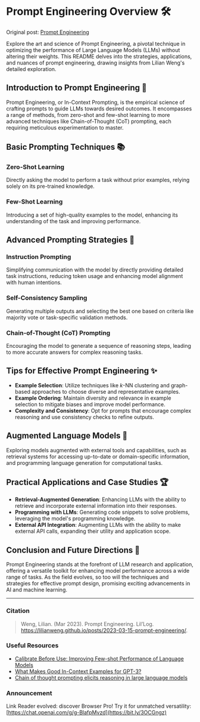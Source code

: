 # Prompt Engineering Overview 🛠️

Original post: [Prompt Engineering](https://lilianweng.github.io/posts/2023-03-15-prompt-engineering/)

Explore the art and science of Prompt Engineering, a pivotal technique in optimizing the performance of Large Language Models (LLMs) without altering their weights. This README delves into the strategies, applications, and nuances of prompt engineering, drawing insights from Lilian Weng's detailed exploration.

## Introduction to Prompt Engineering 🌟

Prompt Engineering, or In-Context Prompting, is the empirical science of crafting prompts to guide LLMs towards desired outcomes. It encompasses a range of methods, from zero-shot and few-shot learning to more advanced techniques like Chain-of-Thought (CoT) prompting, each requiring meticulous experimentation to master.

## Basic Prompting Techniques 📚

### Zero-Shot Learning
Directly asking the model to perform a task without prior examples, relying solely on its pre-trained knowledge.

### Few-Shot Learning
Introducing a set of high-quality examples to the model, enhancing its understanding of the task and improving performance.

## Advanced Prompting Strategies 🚀

### Instruction Prompting
Simplifying communication with the model by directly providing detailed task instructions, reducing token usage and enhancing model alignment with human intentions.

### Self-Consistency Sampling
Generating multiple outputs and selecting the best one based on criteria like majority vote or task-specific validation methods.

### Chain-of-Thought (CoT) Prompting
Encouraging the model to generate a sequence of reasoning steps, leading to more accurate answers for complex reasoning tasks.

## Tips for Effective Prompt Engineering ✨

- **Example Selection**: Utilize techniques like $k$-NN clustering and graph-based approaches to choose diverse and representative examples.
- **Example Ordering**: Maintain diversity and relevance in example selection to mitigate biases and improve model performance.
- **Complexity and Consistency**: Opt for prompts that encourage complex reasoning and use consistency checks to refine outputs.

## Augmented Language Models 🧠

Exploring models augmented with external tools and capabilities, such as retrieval systems for accessing up-to-date or domain-specific information, and programming language generation for computational tasks.

## Practical Applications and Case Studies 🏆

- **Retrieval-Augmented Generation**: Enhancing LLMs with the ability to retrieve and incorporate external information into their responses.
- **Programming with LLMs**: Generating code snippets to solve problems, leveraging the model's programming knowledge.
- **External API Integration**: Augmenting LLMs with the ability to make external API calls, expanding their utility and application scope.

## Conclusion and Future Directions 🌈

Prompt Engineering stands at the forefront of LLM research and application, offering a versatile toolkit for enhancing model performance across a wide range of tasks. As the field evolves, so too will the techniques and strategies for effective prompt design, promising exciting advancements in AI and machine learning.

---

### Citation

> Weng, Lilian. (Mar 2023). Prompt Engineering. Lil’Log.
> https://lilianweng.github.io/posts/2023-03-15-prompt-engineering/.

### Useful Resources

- [Calibrate Before Use: Improving Few-shot Performance of Language Models](https://arxiv.org/abs/2102.09690)
- [What Makes Good In-Context Examples for GPT-3?](https://arxiv.org/abs/2101.06804)
- [Chain of thought prompting elicits reasoning in large language models](https://arxiv.org/abs/2201.11903)

### Announcement

Link Reader evolved: discover Browser Pro! Try it for unmatched versatility: [https://chat.openai.com/g/g-BlafpMvzd](https://bit.ly/3OCGngz)
